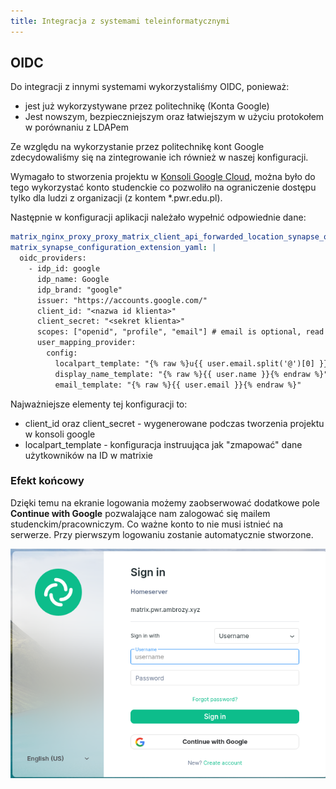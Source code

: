 ```yaml
---
title: Integracja z systemami teleinformatycznymi
---
```


## OIDC

Do integracji z innymi systemami wykorzystaliśmy OIDC, ponieważ:

- jest już wykorzystywane przez politechnikę (Konta Google)
- Jest nowszym, bezpieczniejszym oraz łatwiejszym w użyciu protokołem w porównaniu z LDAPem

Ze względu na wykorzystanie przez politechnikę kont Google zdecydowaliśmy się na zintegrowanie ich również w naszej konfiguracji.

Wymagało to stworzenia projektu w [Konsoli Google Cloud](https://console.cloud.google.com/), można było do tego wykorzystać konto studenckie co pozwoliło na ograniczenie dostępu tylko dla ludzi z organizacji (z kontem \*.pwr.edu.pl).

Następnie w konfiguracji aplikacji należało wypełnić odpowiednie dane:
```yaml
matrix_nginx_proxy_proxy_matrix_client_api_forwarded_location_synapse_oidc_api_enabled: true
matrix_synapse_configuration_extension_yaml: |
  oidc_providers:
    - idp_id: google
      idp_name: Google
      idp_brand: "google"
      issuer: "https://accounts.google.com/"
      client_id: "<nazwa id klienta>"
      client_secret: "<sekret klienta>"
      scopes: ["openid", "profile", "email"] # email is optional, read below
      user_mapping_provider:
        config:
          localpart_template: "{% raw %}u{{ user.email.split('@')[0] }}{% endraw %}"
          display_name_template: "{% raw %}{{ user.name }}{% endraw %}"
          email_template: "{% raw %}{{ user.email }}{% endraw %}"
```

Najważniejsze elementy tej konfiguracji to:

- client\_id oraz client\_secret - wygenerowane podczas tworzenia projektu w konsoli google
- localpart\_template - konfiguracja instruująca jak "zmapować" dane użytkowników na ID w matrixie

### Efekt końcowy

Dzięki temu na ekranie logowania możemy zaobserwować dodatkowe pole **Continue with Google** pozwalające nam zalogować się mailem studenckim/pracowniczym. Co ważne konto to nie musi istnieć na serwerze. Przy pierwszym logowaniu zostanie automatycznie stworzone.

![](img/google-oidc.png)

